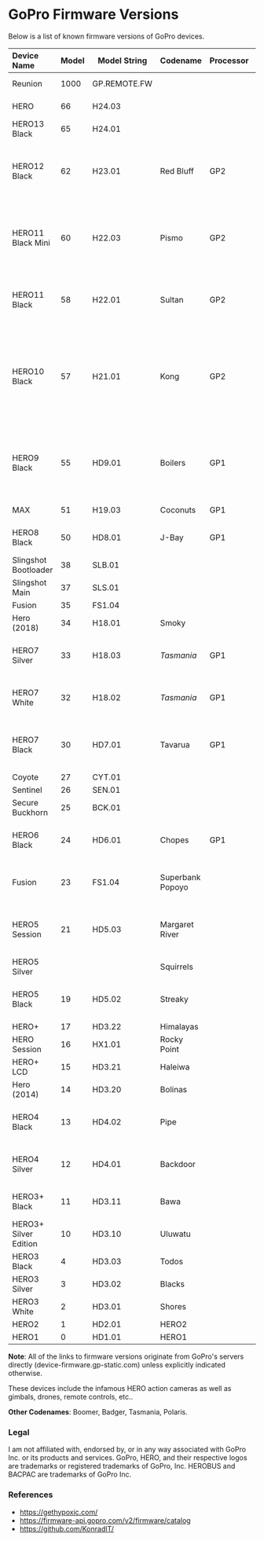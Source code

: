 # GoPro Firmware Versions
Below is a list of known firmware versions of GoPro devices.

| Device Name           | Model  | Model String | Codename   | Processor | Chipset      | Firmware | FW Release |
| :-------------------- | :----- | ------ | ---------------- | --------- | ------------ | -------- | ---------- |
| Reunion               | 1000   | GP.REMOTE.FW |            |           |              | [v02.00.00](https://device-firmware.gp-static.com/1000/8a7468189769d1f0d784ac3f6308c11e8a229b98/GP.REMOTE.FW/camera_fw/02.00.00/GP_REMOTE_FW_02_00_00.bin)<br/>[v01.02.00](https://device-firmware.gp-static.com/1000/2a4b06371ca8ee95d56423f203c834eb8967593b/GP.REMOTE.FW/camera_fw/01.02.00/GP_REMOTE_FW_01_02_00.bin) | 2023/01/27<br/>2021/03/23 |
| HERO                  | 66     | H24.03 |                  |           |              | [v01.20.00](https://device-firmware.gp-static.com/66/a87a582214e978e2ba0ba553adf54c521add01f2/H24.03/camera_fw/01.20.00/UPDATE.zip)<br/>[v01.10.00](https://device-firmware.gp-static.com/66/a6be46fff935c43027a330499384bd5dfb2b1746/H24.03/camera_fw/1.10.00/UPDATE.zip) | 2024/11/05<br/>2024/09/21 |
| HERO13 Black          | 65     | H24.01 |                  |           |              | [v01.20.00](https://device-firmware.gp-static.com/65/6917834600024bb59a084e8dbdb8b95f1884bf26/H24.01/camera_fw/01.20.00/UPDATE.zip) | 2024/10/17 |
| HERO12 Black          | 62     | H23.01 | Red Bluff        | GP2       | M20V         | [v02.30.00](https://device-firmware.gp-static.com/62/c9c1bb27d8d39cf0426331b1a063e3c96f8e13b7/H23.01/camera_fw/02.30.00/UPDATE.zip)<br/>[v02.20.00](https://device-firmware.gp-static.com/62/f7a6614cdedcbec78243433559413ed599d34039/H23.01/camera_fw/02.20.00/UPDATE.zip)<br/>[v02.10.00](https://device-firmware.gp-static.com/62/9050f5e5dd298b694c276dccba4949abf4463f72/H23.01/camera_fw/02.10.00/UPDATE.zip)<br/>[v02.00.00](https://device-firmware.gp-static.com/62/faef567a022a2533fa5d0ad3e464c429459bba15/H23.01/camera_fw/02.00.00/UPDATE.zip)<br/>[v01.30.00](https://device-firmware.gp-static.com/62/af3cce101d6ffa76ba68d352962b466b2e69af26/H23.01/camera_fw/01.30.00/UPDATE.zip)<br/>[v01.20.00](https://device-firmware.gp-static.com/62/012c91596675e3d4b16de8bc2ee30cb6f806783a/H23.01/camera_fw/01.20.00/UPDATE.zip) | 2024/11/05<br/>2024/03/27<br/>2024/02/08<br/>2023/12/14<br/>2023/11/16<br/>2023/10/31 |
| HERO11 Black Mini     | 60     | H22.03 | Pismo            | GP2       | M20V         | [v02.50.00](https://device-firmware.gp-static.com/60/215049e8fe090616943d4d39ab883319fe37f164/H22.03/camera_fw/02.50.00/UPDATE.zip)<br/>[v02.40.00](https://device-firmware.gp-static.com/60/b65191d6423e7cd8f25754ba88a9c9782d2c24e0/H22.03/camera_fw/02.40.00/UPDATE.zip)<br/>[v02.30.00](https://device-firmware.gp-static.com/60/db732b41b79b6d6afbba971dd8b74b70760e6607/H22.03/camera_fw/02.30.00/UPDATE.zip)<br/>[v02.20.00](https://device-firmware.gp-static.com/60/f1b465680ecebfac20999494a6299515065785b6/H22.03/camera_fw/02.20.00/UPDATE.zip)<br/>[v02.10.00](https://device-firmware.gp-static.com/60/5f9435ec88179024bcea0ce0d428d10adf95947c/H22.03/camera_fw/02.10.00/UPDATE.zip)<br/>[v02.00.00](https://device-firmware.gp-static.com/60/a08b9bc7e48c96028e9174ced3d211bd1bc78717/H22.03/camera_fw/02.00.00/UPDATE.zip)<br/>[v01.10.00](https://device-firmware.gp-static.com/60/b45485e248744e321ddf964873044e98cad4a44f/H22.03/camera_fw/01.10.00/UPDATE.zip) | 2024/05/02<br/>2023/12/14<br/>2023/05/10<br/>2023/03/29<br/>2023/02/01<br/>2022/12/22<br/>2022/11/08 |
| HERO11 Black          | 58     | H22.01 | Sultan           | GP2       |              | [v02.20.00](https://device-firmware.gp-static.com/62/f7a6614cdedcbec78243433559413ed599d34039/H23.01/camera_fw/02.20.00/UPDATE.zip)<br/>[v02.10.00](https://device-firmware.gp-static.com/58/16f662fc9f39cefa297d6b2d0173313d8de3d503/H22.01/camera_fw/02.10.00/UPDATE.zip)<br/>[v02.01.00](https://device-firmware.gp-static.com/58/d414cf331ad9f1c5071af354209cd8b4afc22bd7/H22.01/camera_fw/02.01.00/UPDATE.zip)<br/>[v01.12.00](https://device-firmware.gp-static.com/58/f4a312963735892a40ecd0aa13e23116de0d3f12/H22.01/camera_fw/01.12.00/UPDATE.zip)<br/>[v01.10.00](https://device-firmware.gp-static.com/58/9eda9f71cbceda591d1563d9696df743a1200638/H22.01/camera_fw/01.10.00/UPDATE.zip) | 2024/03/27<br/>2023/03/23<br/>2022/12/14<br/>2022/10/04<br/>2022/09/14 |
| HERO10 Black          | 57     | H21.01 | Kong             | GP2       | M20V         | [v01.62.00](https://device-firmware.gp-static.com/57/cb7a0d0cc5420fbe37d3bd024e572f4995ac0e8e/H21.01/camera_fw/01.62.00/UPDATE.zip)<br/>[v01.60.00](https://device-firmware.gp-static.com/57/ee2a73393ac7331e32e19875a77ccb5267d99216/H21.01/camera_fw/01.60.00/UPDATE.zip)<br/>[v01.50.00](https://device-firmware.gp-static.com/57/17b852744b1a1a1d948185a868b55614c1696cb0/H21.01/camera_fw/01.50.00/UPDATE.zip)<br/>[v01.46.00](https://device-firmware.gp-static.com/57/a83f125da6767c7010bf5eef4bf13f0d04c30ebd/H21.01/camera_fw/01.46.00/UPDATE.zip)<br/>[v01.42.00](https://device-firmware.gp-static.com/57/2d5259cd890b577695031625d11145478775d73e/H21.01/camera_fw/01.42.00/UPDATE.zip)<br/>[v01.40.00](https://device-firmware.gp-static.com/57/e824ae3b13983f42d4865d87a58dcdaf9ece2b05/H21.01/camera_fw/01.40.00/UPDATE.zip)<br/>[v01.20.00](https://device-firmware.gp-static.com/57/05d11c583d84522c0dc7938219bb6684ac149716/H21.01/camera_fw/01.20.00/UPDATE.zip)<br/>[v01.16.00](https://device-firmware.gp-static.com/57/11b2f7254245376b6470644c2530ca5986e06c6a/H21.01/camera_fw/01.16.00/UPDATE.zip)<br/>[v01.15.00](https://device-firmware.gp-static.com/57/681d16d41c3a651195f8adf945cc29244dea61c0/H21.01/camera_fw/01.15.00/UPDATE.zip)<br/>[v01.10.00](https://device-firmware.gp-static.com/57/5ddbf4422a362c4688673aa6af7f22b6cb256e13/H21.01/camera_fw/01.10.00/UPDATE.zip) | 2024/05/23<br/>2024/04/04<br/>2022/12/14<br/>2022/07/14<br/>2022/06/01<br/>2022/03/30<br/>2021/12/15<br/>2021/11/02<br/>2021/10/27<br/>2021/09/16 |
| HERO9 Black           | 55     | HD9.01 | Boilers          | GP1       | SC2000A M9M  | [v01.72.00](https://device-firmware.gp-static.com/55/1296c5817e23dca433d10dffea650bdbe8f14130/HD9.01/camera_fw/01.72.00/UPDATE.zip)<br/>[v01.70.00](https://device-firmware.gp-static.com/55/53869dbb4104e73776872211a6d17bb2140c2903/HD9.01/camera_fw/01.70.00/UPDATE.zip)<br/>[v01.60.00](https://device-firmware.gp-static.com/55/137d68e63957d90ba0b46803228342f8011dbc17/HD9.01/camera_fw/01.60.00/UPDATE.zip)<br/>[v01.52.00](https://device-firmware.gp-static.com/55/bc2dedfa934f083b63c1e37c2ccb7772e94d33dc/HD9.01/camera_fw/01.52.00/UPDATE.zip)<br/>[v01.50.00](#6190c539cbd11351a6762fe0d46d78cb5e7f442a)<br/>[v01.22.00](#6b2945766773c96caec14860913b5b2b26de2b95)<br/>[v01.21.00](#8fb0381cd48e1ac1d8431d7d752f86ae8c1c7585) | 2022/06/22<br/>2022/03/30<br/>2021/06/17<br/>2021/02/25<br/>2020/12/17<br/>2020/10/20<br/>2020/09/12 |
| MAX                   | 51     | H19.03 | Coconuts         | GP1       | SC2000A M9M  | [v02.02.00](https://device-firmware.gp-static.com/51/589c68fb3fdac699d5275633e78dc675fb256617/H19.03/camera_fw/02.02.00/UPDATE.zip)<br/>[v02.00.00](https://device-firmware.gp-static.com/51/029419def60e5fdadfccfcecb69ce21ff679ddca/H19.03/camera_fw/02.00.00/UPDATE.zip) | 2024/07/09<br/>2020/12/20 |
| HERO8 Black           | 50     | HD8.01 | J-Bay            | GP1       | SC2000A M10V | [v02.51.00](https://device-firmware.gp-static.com/50/77b086a3564dc3dfeca85a89d33acb49222f6c4a/HD8.01/camera_fw/02.51.00/UPDATE.zip)<br/>v02.50.00<br/>v02.00.00 | 2022/03/22<br/>0000/00/00<br/>0000/00/00 |
| Slingshot Bootloader  | 38     | SLB.01 |                  |           |              | [v01.80.00](https://device-firmware.gp-static.com/38/SLB.01/camera_fw/01.80.00/bootloader_flash.img.zip) | 2018/09/18 |
| Slingshot Main        | 37     | SLS.01 |                  |           |              | [v01.80.00](https://device-firmware.gp-static.com/37/SLS.01/camera_fw/01.80.00/slingshot_flash.img.zip) | 2018/09/18 |
| Fusion                | 35     | FS1.04 |                  |           |              | [v01.80.00](https://device-firmware.gp-static.com/23/FS1.04/camera_fw/01.80.00/UPDATE.zip) | 2018/05/18 |
| Hero (2018)           | 34     | H18.01 | Smoky            |           |              | [v01.00.00](https://device-firmware.gp-static.com/34/H18.01/camera_fw/01.00.00/UPDATE.zip)<br/>[v01.10.00](https://device-firmware.gp-static.com/34/H18.01/camera_fw/01.10.00/UPDATE.zip) | 2019/10/19<br/>2019/10/15 |
| HERO7 Silver          | 33     | H18.03 | *Tasmania*       | GP1       |              | [v02.10.00](https://device-firmware.gp-static.com/33/H18.03/camera_fw/02.10.00/UPDATE.zip)<br/>[v02.00.00](https://device-firmware.gp-static.com/33/H18.03/camera_fw/02.00.00/UPDATE.zip)<br/>[v01.50.00](https://device-firmware.gp-static.com/33/H18.03/camera_fw/01.50.00/UPDATE.zip)<br/>[v01.21.00](https://device-firmware.gp-static.com/33/H18.03/camera_fw/01.21.00/UPDATE.zip) | 0000/00/00<br/>0000/00/00<br/>0000/00/00<br/>0000/00/00 |
| HERO7 White           | 32     | H18.02 | *Tasmania*       | GP1       |              | [v02.10.00](https://device-firmware.gp-static.com/32/H18.02/camera_fw/02.10.00/UPDATE.zip)<br/>[v02.00.00](https://device-firmware.gp-static.com/32/H18.02/camera_fw/02.00.00/UPDATE.zip)<br/>[v01.50.00](https://device-firmware.gp-static.com/32/H18.02/camera_fw/01.50.00/UPDATE.zip)<br/>[v01.21.00](https://device-firmware.gp-static.com/32/H18.02/camera_fw/01.21.00/UPDATE.zip) | 2019/11/19<br/>2018/12/05<br/>2018/11/01<br/>2018/09/15 |
| HERO7 Black           | 30     | HD7.01 | Tavarua          | GP1       | SC2000A M9M  | [v01.90.00](https://device-firmware.gp-static.com/30/HD7.01/camera_fw/01.90.00/UPDATE.zip)<br/>[v01.80.00](https://device-firmware.gp-static.com/30/HD7.01/camera_fw/01.80.00/UPDATE.zip)<br/>[v01.70.00](https://device-firmware.gp-static.com/30/HD7.01/camera_fw/01.70.00/UPDATE.zip)<br/>[v01.61.00](https://device-firmware.gp-static.com/30/HD7.01/camera_fw/01.61.00/UPDATE.zip)<br/>[v01.51.00](https://device-firmware.gp-static.com/30/HD7.01/camera_fw/01.51.00/UPDATE.zip) | 2019/12/25<br/>2019/08/14<br/>2019/01/19<br/>2018/12/07<br/>2018/09/24 |
| Coyote                | 27     | CYT.01 |                  |           |              | [v02.00.00](https://device-firmware.gp-static.com/27/CYT.01/camera_fw/02.00.00/coyote.zip) | 2016/10/16 |
| Sentinel              | 26     | SEN.01 |                  |           |              | [v02.50.01](https://device-firmware.gp-static.com/26/SEN.01/camera_fw/02.50.01/SEN.01.02.50.01.zip) | 2020/01/20 |
| Secure Buckhorn       | 25     | BCK.01 |                  |           |              | [v02.50.01](https://device-firmware.gp-static.com/25/41b51a0d55d921fa8b55d82df768b5f7ebc72d5e/BCK.01/camera_fw/02.50.01/signedsecureBCK.01.02.50.01.zip) | 2021/03/21 |
| HERO6 Black           | 24     | HD6.01 | Chopes           | GP1       | SC2000A M9M  | [v02.10.00](https://device-firmware.gp-static.com/24/HD6.01/camera_fw/02.10.00/UPDATE.zip)<br/>[v02.01.00](https://device-firmware.gp-static.com/24/HD6.01/camera_fw/02.01.00/UPDATE.zip)<br/>[v01.60.00](https://device-firmware.gp-static.com/24/HD6.01/camera_fw/01.60.00/UPDATE.zip)<br/>[v01.51.00](https://device-firmware.gp-static.com/24/HD6.01/camera_fw/01.51.00/UPDATE.zip) | 2019/10/19<br/>0000/00/00<br/>0000/00/00<br/>0000/00/00 |
| Fusion                | 23     | FS1.04 | Superbank<br/>Popoyo |           |              | [v01.80.00](https://device-firmware.gp-static.com/23/FS1.04/camera_fw/01.80.00/UPDATE.zip)<br/>[v01.70.00](https://device-firmware.gp-static.com/23/FS1.04/camera_fw/01.70.00/UPDATE.zip)<br/>v01.60.00<br/>v01.51.00 | 2018/05/18<br/>0000/00/00<br/>0000/00/00<br/>0000/00/00 |
| HERO5 Session         | 21     | HD5.03 | Margaret River   |           | A9SE7        | [v02.51.00](https://device-firmware.gp-static.com/21/HD5.03/camera_fw/02.51.00/UPDATE.zip)<br/>[v02.00.00](https://device-firmware.gp-static.com/21/HD5.03/camera_fw/02.00.00/UPDATE.zip)<br/>v01.57.00<br/>v01.50.00<br/>v01.20.00 | 2017/06/17<br/>0000/00/00<br/>0000/00/00<br/>0000/00/00<br/>0000/00/00 |
| HERO5 Silver          |        |        | Squirrels        |           | A9SE7        |  |
| HERO5 Black           | 19     | HD5.02 | Streaky          |           | A9SE7        | [v02.70.00](https://device-firmware.gp-static.com/19/HD5.02/camera_fw/02.70.00/UPDATE.zip)<br/>[v02.60.00](https://device-firmware.gp-static.com/19/HD5.02/camera_fw/02.60.00/UPDATE.zip)<br/>[v02.51.00](https://device-firmware.gp-static.com/19/HD5.02/camera_fw/02.51.00/UPDATE.zip)<br/>[v02.00.00](https://device-firmware.gp-static.com/19/HD5.02/camera_fw/02.00.00/UPDATE.zip) | 2019/10/19<br/>0000/00/00<br/>0000/00/00<br/>0000/00/00 |
| HERO+                 | 17     | HD3.22 | Himalayas        |           |              | [v01.50.00](https://device-firmware.gp-static.com/17/HD3.22/camera_fw/01.50/UPDATE.zip) | 2016/05/16 |
| HERO Session          | 16     | HX1.01 | Rocky Point      |           |              | [v02.00.00](https://device-firmware.gp-static.com/16/HX1.01/camera_fw/02.00/UPDATE.zip) | 2016/10/16 |
| HERO+ LCD             | 15     | HD3.21 | Haleiwa          |           |              | [v02.00.00](https://device-firmware.gp-static.com/15/HD3.21/camera_fw/02.00/UPDATE.zip) | 2016/05/16 |
| Hero (2014)           | 14     | HD3.20 | Bolinas          |           |              | [v01.09.00](https://device-firmware.gp-static.com/14/HD3.20/camera_fw/01.09/UPDATE.zip) | 2016/05/16 |
| HERO4 Black           | 13     | HD4.02 | Pipe             |           | A9           | [v05.00.00](https://device-firmware.gp-static.com/13/HD4.02/camera_fw/05.00.00/UPDATE.zip)<br/>v04.00.00<br/>v03.00.00<br/>v02.00.00 | 2016/11/16<br/>0000/00/00<br/>0000/00/00<br/>0000/00/00 |
| HERO4 Silver          | 12     | HD4.01 | Backdoor         |           |              | [v05.00.00](https://device-firmware.gp-static.com/12/HD4.01/camera_fw/05.00.00/UPDATE.zip)<br/>v04.00.00<br/>v03.00.00<br/>v02.00.00 | 2016/11/16<br/>0000/00/00<br/>0000/00/00<br/>0000/00/00 |
| HERO3+ Black          | 11     | HD3.11 | Bawa             |           |              | [v03.03.00](https://device-firmware.gp-static.com/11/HD3.11/camera_fw/03.03/UPDATE.zip)<br/>v03.00.00<br/>v02.00.00 | 0000/00/00<br/>0000/00/00<br/>0000/00/00 |
| HERO3+ Silver Edition | 10     | HD3.10 | Uluwatu          |           |              | [v03.02.00](https://device-firmware.gp-static.com/10/HD3.10/camera_fw/03.02/UPDATE.zip)<br/>v02.00.00 | 2016/05/16<br/>0000/00/00 |
| HERO3 Black           | 4      | HD3.03 | Todos            |           | A770         | [v02.39.00](https://device-firmware.gp-static.com/4/HD3.03/camera_fw/02.39/UPDATE.zip)  | 2012/10/24 |
| HERO3 Silver          | 3      | HD3.02 | Blacks           |           | A770         | [v03.00.00](https://device-firmware.gp-static.com/3/HD3.02/camera_fw/03.00/UPDATE.zip) | 2012/10/12 |
| HERO3 White           | 2      | HD3.01 | Shores           |           | A770         | [v03.07.01](https://device-firmware.gp-static.com/2/HD3.01/camera_fw/03.07.01/UPDATE.zip)<br/>[v03.07.00](https://device-firmware.gp-static.com/2/HD3.01/camera_fw/03.07/UPDATE.zip) | 2012/10/12<br/>0000/00/00 |
| HERO2                 | 1      | HD2.01 | HERO2            |           |              |  |  |
| HERO1                 | 0      | HD1.01 | HERO1            |           |              | v01.102 |  |

**Note**: All of the links to firmware versions originate from GoPro's servers directly (device-firmware.gp-static.com) unless explicitly indicated otherwise.

These devices include the infamous HERO action cameras as well as gimbals, drones, remote controls, etc..

**Other Codenames**: Boomer, Badger, Tasmania, Polaris.

### Legal
I am not affiliated with, endorsed by, or in any way associated with GoPro Inc. or its products and services. GoPro, HERO, and their respective logos are trademarks or registered trademarks of GoPro, Inc. HEROBUS and BACPAC are trademarks of GoPro Inc.

### References
- https://gethypoxic.com/
- https://firmware-api.gopro.com/v2/firmware/catalog
- https://github.com/KonradIT/
